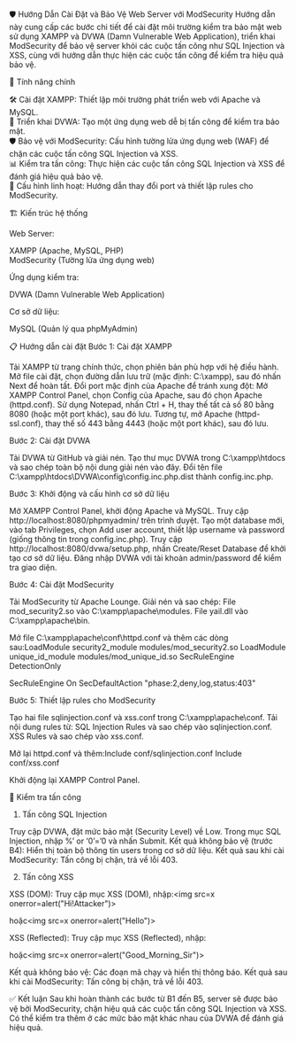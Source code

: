 🛡️ Hướng Dẫn Cài Đặt và Bảo Vệ Web Server với ModSecurity
Hướng dẫn này cung cấp các bước chi tiết để cài đặt môi trường kiểm tra bảo mật web sử dụng XAMPP và DVWA (Damn Vulnerable Web Application), triển khai ModSecurity để bảo vệ server khỏi các cuộc tấn công như SQL Injection và XSS, cùng với hướng dẫn thực hiện các cuộc tấn công để kiểm tra hiệu quả bảo vệ.

🚀 Tính năng chính

🛠️ Cài đặt XAMPP: Thiết lập môi trường phát triển web với Apache và MySQL.  
📂 Triển khai DVWA: Tạo một ứng dụng web dễ bị tấn công để kiểm tra bảo mật.  
🛡️ Bảo vệ với ModSecurity: Cấu hình tường lửa ứng dụng web (WAF) để chặn các cuộc tấn công SQL Injection và XSS.  
📊 Kiểm tra tấn công: Thực hiện các cuộc tấn công SQL Injection và XSS để đánh giá hiệu quả bảo vệ.  
🔄 Cấu hình linh hoạt: Hướng dẫn thay đổi port và thiết lập rules cho ModSecurity.


🏗️ Kiến trúc hệ thống

Web Server:  

XAMPP (Apache, MySQL, PHP)  
ModSecurity (Tường lửa ứng dụng web)


Ứng dụng kiểm tra:  

DVWA (Damn Vulnerable Web Application)


Cơ sở dữ liệu:  

MySQL (Quản lý qua phpMyAdmin)




📋 Hướng dẫn cài đặt
Bước 1: Cài đặt XAMPP

Tải XAMPP từ trang chính thức, chọn phiên bản phù hợp với hệ điều hành.
Mở file cài đặt, chọn đường dẫn lưu trữ (mặc định: C:\xampp), sau đó nhấn Next để hoàn tất.
Đổi port mặc định của Apache để tránh xung đột:
Mở XAMPP Control Panel, chọn Config của Apache, sau đó chọn Apache (httpd.conf).
Sử dụng Notepad, nhấn Ctrl + H, thay thế tất cả số 80 bằng 8080 (hoặc một port khác), sau đó lưu.
Tương tự, mở Apache (httpd-ssl.conf), thay thế số 443 bằng 4443 (hoặc một port khác), sau đó lưu.



Bước 2: Cài đặt DVWA

Tải DVWA từ GitHub và giải nén.
Tạo thư mục DVWA trong C:\xampp\htdocs và sao chép toàn bộ nội dung giải nén vào đây.
Đổi tên file C:\xampp\htdocs\DVWA\config\config.inc.php.dist thành config.inc.php.

Bước 3: Khởi động và cấu hình cơ sở dữ liệu

Mở XAMPP Control Panel, khởi động Apache và MySQL.
Truy cập http://localhost:8080/phpmyadmin/ trên trình duyệt.
Tạo một database mới, vào tab Privileges, chọn Add user account, thiết lập username và password (giống thông tin trong config.inc.php).
Truy cập http://localhost:8080/dvwa/setup.php, nhấn Create/Reset Database để khởi tạo cơ sở dữ liệu.
Đăng nhập DVWA với tài khoản admin/password để kiểm tra giao diện.

Bước 4: Cài đặt ModSecurity

Tải ModSecurity từ Apache Lounge.
Giải nén và sao chép:
File mod_security2.so vào C:\xampp\apache\modules.
File yail.dll vào C:\xampp\apache\bin.


Mở file C:\xampp\apache\conf\httpd.conf và thêm các dòng sau:LoadModule security2_module modules/mod_security2.so
LoadModule unique_id_module modules/mod_unique_id.so
SecRuleEngine DetectionOnly

<IfModule security2_module>
    SecRuleEngine On
    SecDefaultAction "phase:2,deny,log,status:403"
</IfModule>



Bước 5: Thiết lập rules cho ModSecurity

Tạo hai file sqlinjection.conf và xss.conf trong C:\xampp\apache\conf.
Tải nội dung rules từ:
SQL Injection Rules và sao chép vào sqlinjection.conf.
XSS Rules và sao chép vào xss.conf.


Mở lại httpd.conf và thêm:Include conf/sqlinjection.conf
Include conf/xss.conf


Khởi động lại XAMPP Control Panel.


🧪 Kiểm tra tấn công
1. Tấn công SQL Injection

Truy cập DVWA, đặt mức bảo mật (Security Level) về Low.
Trong mục SQL Injection, nhập %’ or ‘0’=’0 và nhấn Submit.
Kết quả không bảo vệ (trước B4): Hiển thị toàn bộ thông tin users trong cơ sở dữ liệu.
Kết quả sau khi cài ModSecurity: Tấn công bị chặn, trả về lỗi 403.

2. Tấn công XSS

XSS (DOM):
Truy cập mục XSS (DOM), nhập:</select><img src=x onerror=alert("Hi!Attacker")>

hoặc</option></select><img src=x onerror=alert("Hello")>




XSS (Reflected):
Truy cập mục XSS (Reflected), nhập:<script>alert("Hello_Attacker")</script>

hoặc<img src=x onerror=alert("Good_Morning_Sir")>




Kết quả không bảo vệ: Các đoạn mã chạy và hiển thị thông báo.
Kết quả sau khi cài ModSecurity: Tấn công bị chặn, trả về lỗi 403.


✅ Kết luận
Sau khi hoàn thành các bước từ B1 đến B5, server sẽ được bảo vệ bởi ModSecurity, chặn hiệu quả các cuộc tấn công SQL Injection và XSS. Có thể kiểm tra thêm ở các mức bảo mật khác nhau của DVWA để đánh giá hiệu quả.
